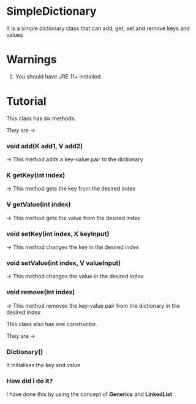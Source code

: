 # SimpleDictionary
It is a simple dictionary class that can add, get, set and remove keys and values

# Warnings
1. You should have JRE 11+ installed.

# Tutorial

This class has six methods.

They are ->

### void add(K add1, V add2)
-> This method adds a key-value pair to the dictionary
### K getKey(int index)
-> This method gets the key from the desired index
### V getValue(int index)
-> This method gets the value from the desired index
### void setKey(int index, K keyInput)
-> This method changes the key in the desired index
### void setValue(int index, V valueInput)
-> This method changes the value in the desired index
### void remove(int index)
-> This method removes the key-value pair from the dictionary in the desired index

This class also has one constructor.

They are ->

### Dictionary()
It initialises the key and value

### How did I do it?

I have done this by using the concept of **Generics** and **LinkedList**
